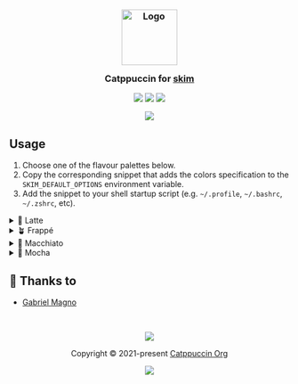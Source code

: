 <h3 align="center">
	<img src="https://raw.githubusercontent.com/catppuccin/catppuccin/main/assets/logos/exports/1544x1544_circle.png" width="100" alt="Logo"/><br/>
	<img src="https://raw.githubusercontent.com/catppuccin/catppuccin/main/assets/misc/transparent.png" height="30" width="0px"/>
	Catppuccin for <a href="https://github.com/lotabout/skim">skim</a>
	<img src="https://raw.githubusercontent.com/catppuccin/catppuccin/main/assets/misc/transparent.png" height="30" width="0px"/>
</h3>

<p align="center">
	<a href="https://github.com/catppuccin/skim/stargazers"><img src="https://img.shields.io/github/stars/gabrielmagno/skim?colorA=363a4f&colorB=b7bdf8&style=for-the-badge"></a>
	<a href="https://github.com/catppuccin/skim/issues"><img src="https://img.shields.io/github/issues/gabrielmagno/skim?colorA=363a4f&colorB=f5a97f&style=for-the-badge"></a>
	<a href="https://github.com/catppuccin/skim/contributors"><img src="https://img.shields.io/github/contributors/gabrielmagno/skim?colorA=363a4f&colorB=a6da95&style=for-the-badge"></a>
</p>

<p align="center">
	<img src="./assets/preview.webp"/>
</p>

## Usage

1. Choose one of the flavour palettes below.
2. Copy the corresponding snippet that adds the colors specification to the `SKIM_DEFAULT_OPTIONS` environment variable.
3. Add the snippet to your shell startup script (e.g. `~/.profile`, `~/.bashrc`, `~/.zshrc`, etc).

<details>
<summary>🌻 Latte</summary>

bash/zsh:
```sh
export SKIM_DEFAULT_OPTIONS="$SKIM_DEFAULT_OPTIONS \
--color=fg:#4c4f69,bg:#eff1f5,matched:#ccd0da,matched_bg:#dd7878,current:#4c4f69,current_bg:#bcc0cc,current_match:#eff1f5,current_match_bg:#dc8a78,spinner:#40a02b,info:#8839ef,prompt:#1e66f5,cursor:#d20f39,selected:#e64553,header:#179299,border:#9ca0b0"
```

fish
```fish
set -xa SKIM_DEFAULT_OPTIONS  \
  "--color=fg:#4c4f69,bg:#eff1f5,matched:#ccd0da,matched_bg:#dd7878,current:#4c4f69,current_bg:#bcc0cc,current_match:#eff1f5,current_match_bg:#dc8a78,spinner:#40a02b,info:#8839ef,prompt:#1e66f5,cursor:#d20f39,selected:#e64553,header:#179299,border:#9ca0b0"
```

<img src="assets/latte.webp"/>

</details>

<details>
<summary>🪴 Frappé</summary>

bash/zsh:
```sh
export SKIM_DEFAULT_OPTIONS="$SKIM_DEFAULT_OPTIONS \
--color=fg:#c6d0f5,bg:#303446,matched:#414559,matched_bg:#eebebe,current:#c6d0f5,current_bg:#51576d,current_match:#303446,current_match_bg:#f2d5cf,spinner:#a6d189,info:#ca9ee6,prompt:#8caaee,cursor:#e78284,selected:#ea999c,header:#81c8be,border:#737994"
```

fish
```fish
set -xa SKIM_DEFAULT_OPTIONS  \
  "--color=fg:#c6d0f5,bg:#303446,matched:#414559,matched_bg:#eebebe,current:#c6d0f5,current_bg:#51576d,current_match:#303446,current_match_bg:#f2d5cf,spinner:#a6d189,info:#ca9ee6,prompt:#8caaee,cursor:#e78284,selected:#ea999c,header:#81c8be,border:#737994"
```

<img src="assets/frappe.webp"/>

</details>

<details>
<summary>🌺 Macchiato</summary>

bash/zsh:
```sh
export SKIM_DEFAULT_OPTIONS="$SKIM_DEFAULT_OPTIONS \
--color=fg:#cad3f5,bg:#24273a,matched:#363a4f,matched_bg:#f0c6c6,current:#cad3f5,current_bg:#494d64,current_match:#24273a,current_match_bg:#f4dbd6,spinner:#a6da95,info:#c6a0f6,prompt:#8aadf4,cursor:#ed8796,selected:#ee99a0,header:#8bd5ca,border:#6e738d"
```

fish
```fish
set -xa SKIM_DEFAULT_OPTIONS  \
  "--color=fg:#cad3f5,bg:#24273a,matched:#363a4f,matched_bg:#f0c6c6,current:#cad3f5,current_bg:#494d64,current_match:#24273a,current_match_bg:#f4dbd6,spinner:#a6da95,info:#c6a0f6,prompt:#8aadf4,cursor:#ed8796,selected:#ee99a0,header:#8bd5ca,border:#6e738d"
```

<img src="assets/macchiato.webp"/>

</details>

<details>
<summary>🌿 Mocha</summary>

bash/zsh:
```sh
export SKIM_DEFAULT_OPTIONS="$SKIM_DEFAULT_OPTIONS \
--color=fg:#cdd6f4,bg:#1e1e2e,matched:#313244,matched_bg:#f2cdcd,current:#cdd6f4,current_bg:#45475a,current_match:#1e1e2e,current_match_bg:#f5e0dc,spinner:#a6e3a1,info:#cba6f7,prompt:#89b4fa,cursor:#f38ba8,selected:#eba0ac,header:#94e2d5,border:#6c7086"
```

fish
```fish
set -xa SKIM_DEFAULT_OPTIONS  \
  "--color=fg:#cdd6f4,bg:#1e1e2e,matched:#313244,matched_bg:#f2cdcd,current:#cdd6f4,current_bg:#45475a,current_match:#1e1e2e,current_match_bg:#f5e0dc,spinner:#a6e3a1,info:#cba6f7,prompt:#89b4fa,cursor:#f38ba8,selected:#eba0ac,header:#94e2d5,border:#6c7086"
```

<img src="assets/mocha.webp"/>

</details>

## 💝 Thanks to

- [Gabriel Magno](https://github.com/gabrielmagno)

&nbsp;

<p align="center">
	<img src="https://raw.githubusercontent.com/catppuccin/catppuccin/main/assets/footers/gray0_ctp_on_line.svg?sanitize=true" />
</p>

<p align="center">
	Copyright &copy; 2021-present <a href="https://github.com/catppuccin" target="_blank">Catppuccin Org</a>
</p>

<p align="center">
	<a href="https://github.com/catppuccin/catppuccin/blob/main/LICENSE"><img src="https://img.shields.io/static/v1.svg?style=for-the-badge&label=License&message=MIT&logoColor=d9e0ee&colorA=363a4f&colorB=b7bdf8"/></a>
</p>

